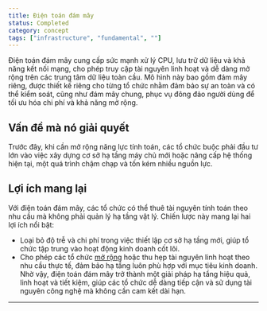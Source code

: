 ```yaml
---
title: Điện toán đám mây
status: Completed
category: concept
tags: ["infrastructure", "fundamental", ""]
---
```


Điện toán đám mây cung cấp sức mạnh xử lý CPU, lưu trữ dữ liệu và khả năng kết nối mạng, 
cho phép truy cập tài nguyên linh hoạt và dễ dàng mở rộng trên các trung tâm dữ liệu toàn cầu. 
Mô hình này bao gồm đám mây riêng, được thiết kế riêng cho từng tổ chức nhằm đảm bảo sự an toàn và có thể kiểm soát, 
cũng như đám mây chung, phục vụ đông đảo người dùng để tối ưu hóa chi phí và khả năng mở rộng.

## Vấn đề mà nó giải quyết

Trước đây, khi cần mở rộng năng lực tính toán, các tổ chức buộc phải đầu tư lớn vào việc xây dựng cơ sở hạ tầng máy chủ mới hoặc nâng cấp hệ thống hiện tại, một quá trình chậm chạp và tốn kém nhiều nguồn lực.

## Lợi ích mang lại

Với điện toán đám mây, các tổ chức có thể thuê tài nguyên tính toán theo nhu cầu mà không phải quản lý hạ tầng vật lý. 
Chiến lược này mang lại hai lợi ích nổi bật:

- Loại bỏ độ trễ và chi phí trong việc thiết lập cơ sở hạ tầng mới, giúp tổ chức tập trung vào hoạt động kinh doanh cốt lõi.
- Cho phép các tổ chức [mở rộng](/scalability/) hoặc thu hẹp tài nguyên linh hoạt theo nhu cầu thực tế, đảm bảo hạ tầng luôn phù hợp với mục tiêu kinh doanh. Nhờ vậy, điện toán đám mây trở thành một giải pháp hạ tầng hiệu quả, linh hoạt và tiết kiệm, giúp các tổ chức dễ dàng tiếp cận và sử dụng tài nguyên công nghệ mà không cần cam kết dài hạn.

---
